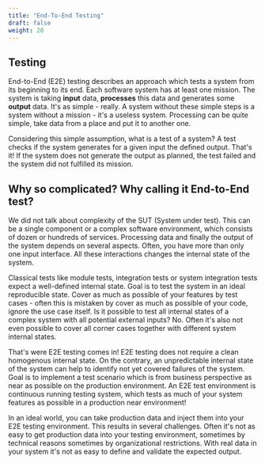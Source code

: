 ```yaml
---
title: "End-To-End Testing"
draft: false
weight: 20
---
```


## Testing 
End-to-End (E2E) testing describes an approach which tests a system from its beginning to its end.
Each software system has at least one mission. The system is taking **input** data, **processes** this data and generates some **output** data. It's as simple - really. A system without these simple steps is a system without a mission - it's a useless system. Processing can be quite simple, take data from a place and put it to another one.

Considering this simple assumption, what is a test of a system? A test checks if the system generates for a given input the defined output. That's it! If the system does not generate the output as planned, the test failed and the system did not fulfilled its mission.

## Why so complicated? Why calling it End-to-End test? 
We did not talk about complexity of the SUT (System under test). This can be a single component or a complex software environment, which consists of dozen or hundreds of services. 
Processing data and finally the output of the system depends on several aspects. Often, you have more than only one input interface. 
All these interactions changes the internal state of the system. 

Classical tests like module tests, integration tests or system integration tests expect a well-defined internal state. Goal is to test the system in an ideal reproducible state. 
Cover as much as possible of your features by test cases - often this is mistaken by cover as much as possible of your code, ignore the use case itself. 
Is it possible to test all internal states of a complex system with all potential external inputs? No. Often it's also not even possible to cover all corner cases together with different system internal states.

That's were E2E testing comes in! E2E testing does not require a clean homogenous internal state. 
On the contrary, an unpredictable internal state of the system can help to identify not yet covered failures of the system. 
Goal is to implement a test scenario which is from business perspective as near as possible on the production environment. 
An E2E test environment is continuous running testing system, which tests as much of your system features as possible in a production near environment! 

In an ideal world, you can take production data and inject them into your E2E testing environment. This results in several challenges. 
Often it's not as easy to get production data into your testing environment, sometimes by technical reasons sometimes by organizational restrictions.
With real data in your system it's not as easy to define and validate the expected output. 



 

